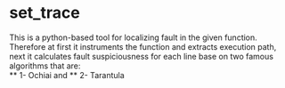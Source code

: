 # set_trace
This is a python-based tool for localizing fault in the given function. Therefore at first it instruments the function and extracts execution path, next it calculates fault suspiciousness for each line base on two famous algorithms that are:<br>
** 1- Ochiai 
and 
** 2- Tarantula
